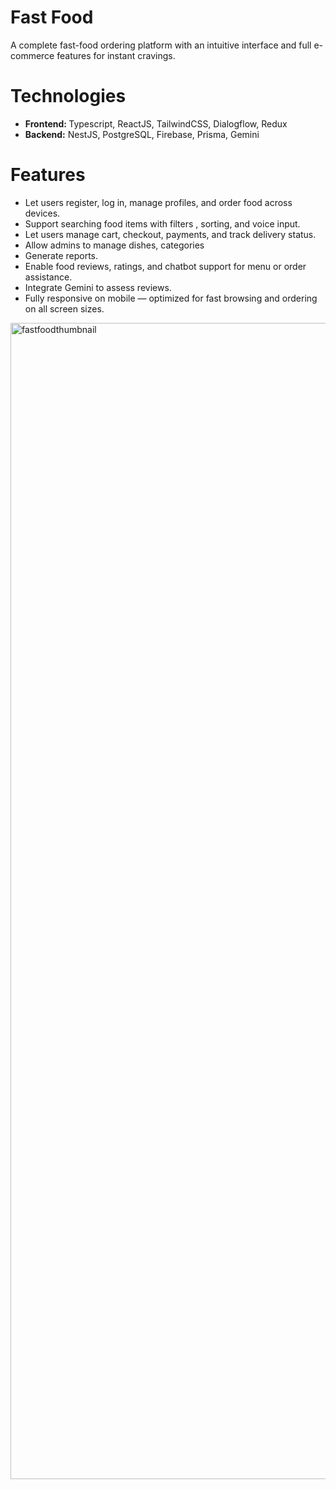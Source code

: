 # Fast Food
A complete fast-food ordering platform with an intuitive interface and full e-commerce features for instant cravings.

# Technologies
<ul>
  <li><b>Frontend: </b> Typescript, ReactJS, TailwindCSS, Dialogflow, Redux</li>
    <li><b>Backend:</b> NestJS, PostgreSQL, Firebase, Prisma, Gemini</li>
</ul>

# Features
<ul>
  <li>Let users register, log in, manage profiles, and order food across devices.</li>
  <li>Support searching food items with filters , sorting, and voice input.</li>
<li>Let users manage cart, checkout, payments, and track delivery status.</li>
     <li> Allow admins to manage dishes, categories</li>
    <li>Generate reports.</li>
  <li>Enable food reviews, ratings, and chatbot support for menu or order assistance.</li>
  <li>Integrate Gemini to assess reviews.</li>
  <li> Fully responsive on mobile — optimized for fast browsing and ordering on all screen sizes.</li>
</ul>


<img width="2351" height="1850" alt="fastfoodthumbnail" src="https://github.com/user-attachments/assets/1f5bf5dc-dff5-444e-8975-3dd0bd96983d" />















